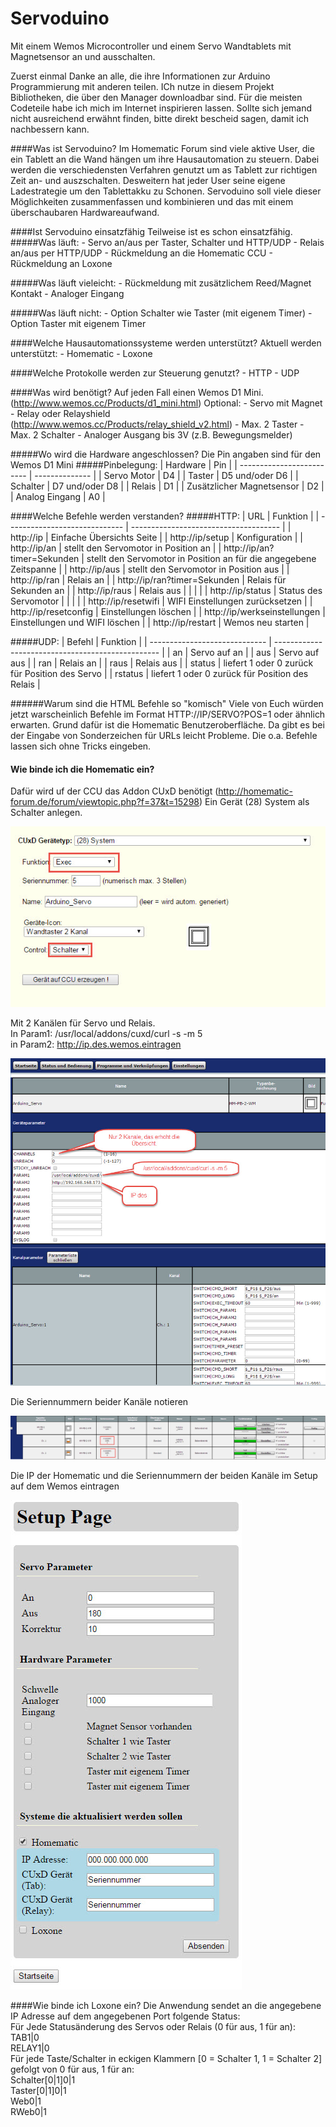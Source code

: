 # Servoduino
Mit einem Wemos Microcontroller und einem Servo Wandtablets mit Magnetsensor an und ausschalten. 

Zuerst einmal Danke an alle, die ihre Informationen zur Arduino Programmierung mit anderen teilen. ICh nutze in diesem Projekt Bibliotheken, die über den Manager downloadbar sind. 
Für die meisten Codeteile habe ich mich im Internet inspirieren lassen. Sollte sich jemand nicht ausreichend erwähnt finden, bitte direkt bescheid sagen, damit ich nachbessern kann.

####Was ist Servoduino?
Im Homematic Forum sind viele aktive User, die ein Tablett an die Wand hängen um ihre Hausautomation zu steuern. Dabei werden die verschiedensten Verfahren genutzt um as Tablett zur richtigen Zeit an- und auszschalten.
Desweitern hat jeder User seine eigene Ladestrategie um den Tablettakku zu Schonen.
Servoduino soll viele dieser Möglichkeiten zusammenfassen und kombinieren und das mit einem überschaubaren Hardwareaufwand.

####Ist Servoduino einsatzfähig
Teilweise ist es schon einsatzfähig.
#####Was läuft:
	-	Servo an/aus per Taster, Schalter und HTTP/UDP
	-	Relais an/aus per HTTP/UDP
	-	Rückmeldung an die Homematic CCU
	-	Rückmeldung an Loxone

#####Was läuft vieleicht:
	-	Rückmeldung mit zusätzlichem Reed/Magnet Kontakt
	-	Analoger Eingang

#####Was läuft nicht:
	-	Option Schalter wie Taster (mit eigenem Timer)
	-	Option Taster mit eigenem Timer
	
####Welche Hausautomationssysteme werden unterstützt?
Aktuell werden unterstützt:
	-	Homematic
	-	Loxone
	
####Welche Protokolle werden zur Steuerung genutzt?
	-	HTTP
	- 	UDP
	
####Was wird benötigt?
Auf jeden Fall einen Wemos D1 Mini. (http://www.wemos.cc/Products/d1_mini.html)
Optional:
	-	Servo mit Magnet 
	-	Relay oder Relayshield (http://www.wemos.cc/Products/relay_shield_v2.html)
	-	Max. 2 Taster
	-	Max. 2 Schalter
	-	Analoger Ausgang bis 3V (z.B. Bewegungsmelder)

#####Wo wird die Hardware angeschlossen?
Die Pin angaben sind für den Wemos D1 Mini 
#####Pinbelegung:
| Hardware                  | Pin            |
| ------------------------- | -------------- |
| Servo Motor               | D4             |
| Taster                    | D5 und/oder D6 |
| Schalter                  | D7 und/oder D8 |
| Relais                    | D1             |
| Zusätzlicher Magnetsensor | D2             |
| Analog Eingang            | A0             |
 
####Welche Befehle werden verstanden?
#####HTTP:
| URL                           | Funktion                              |
| ----------------------------- | ------------------------------------- |
| http://ip                     | Einfache Übersichts Seite             |
| http://ip/setup               | Konfiguration                         |
| http://ip/an                  | stellt den Servomotor in Position an  |
| http://ip/an?timer=Sekunden   | stellt den Servomotor in Position an für die angegebene Zeitspanne  |
| http://ip/aus                 | stellt den Servomotor in Position aus |
| http://ip/ran                 | Relais an                             |
| http://ip/ran?timer=Sekunden  | Relais für Sekunden an                             |
| http://ip/raus                | Relais aus                            |
|                               |                                       |
| http://ip/status              | Status des Servomotor                 |
|                               |                                       |
| http://ip/resetwifi           | WIFI Einstellungen zurücksetzen       |
| http://ip/resetconfig         | Einstellungen löschen                 |
| http://ip/werkseinstellungen  | Einstellungen und WIFI löschen        |
| http://ip/restart             | Wemos neu starten                     |

#####UDP:
| Befehl                        | Funktion                                          |
| ----------------------------- | ------------------------------------------------- |
| an                            | Servo auf an                                      |
| aus                           | Servo auf aus                                     |
| ran                           | Relais an                                         |
| raus                          | Relais aus                                        |
| status                        | liefert 1 oder 0 zurück für Position des Servo    |
| rstatus                       | liefert 1 oder 0 zurück für Position des Relais   |
 
######Warum sind die HTML Befehle so "komisch"
Viele von Euch würden jetzt warscheinlich Befehle im Format HTTP://IP/SERVO?POS=1 oder ähnlich erwarten. 
Grund dafür ist die Homematic Benutzeroberfläche. Da gibt es bei der Eingabe von Sonderzeichen für URLs leicht Probleme. Die o.a. Befehle lassen sich ohne Tricks eingeben.

#### Wie binde ich die Homematic ein?
Dafür wird uf der CCU das Addon CUxD benötigt (http://homematic-forum.de/forum/viewtopic.php?f=37&t=15298)
Ein Gerät (28) System als Schalter anlegen.  
  
![alt tag](https://github.com/akwak2015/Servoduino/blob/master/Docs/images/HM0.jpg?raw=true)  
  
Mit 2 Kanälen für Servo und Relais.  
In Param1: /usr/local/addons/cuxd/curl -s -m 5  
in Param2: http://ip.des.wemos.eintragen  
  
![alt tag](https://github.com/akwak2015/Servoduino/blob/master/Docs/images/HM1.jpg?raw=true)  
  
Die Seriennummern beider Kanäle notieren  
  
![alt tag](https://github.com/akwak2015/Servoduino/blob/master/Docs/images/HM2.jpg?raw=true)  
  
Die IP der Homematic und die Seriennummern der beiden Kanäle im Setup auf dem Wemos eintragen
  
![alt tag](https://github.com/akwak2015/Servoduino/blob/master/Docs/images/IF0.jpg?raw=true)
  
####Wie binde ich Loxone ein?
Die Anwendung sendet an die angegebene IP Adresse auf dem angegebenen Port folgende Status:  
Für Jede Statusänderung des Servos oder Relais (0 für aus, 1 für an):  
	TAB1|0  
	RELAY1|0   
Für jede Taste/Schalter in eckigen Klammern [0 = Schalter 1, 1 = Schalter 2] gefolgt von 0 für aus, 1 für an:  
	Schalter[0|1]0|1  
	Taster[0|1]0|1  
	Web0|1  
	RWeb0|1   
 
